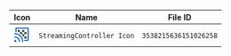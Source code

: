 | Icon | Name | File ID |
| ---  | ---  | ---     |
| ![](StreamingController%20Icon.png) | `StreamingController Icon` | `3538215636151026258` |
